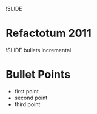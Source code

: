 !SLIDE 
# Refactotum 2011 #

!SLIDE bullets incremental
# Bullet Points #

* first point
* second point
* third point
